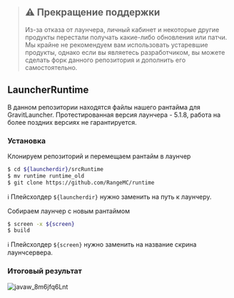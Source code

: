> ## :warning: Прекращение поддержки
> Из-за отказа от лаунчера, личный кабинет и некоторые другие продукты перестали получать какие-либо обновления или патчи.
> Мы крайне не рекомендуем вам использовать устаревшие продукты, однако если вы являетесь разработчиком, вы можете сделать форк данного репозитория и дополнить его самостоятельно.

LauncherRuntime
---------------------
В данном репозитории находятся файлы нашего рантайма для GravitLauncher. Протестированная версия лаунчера - 5.1.8, работа на более поздних версиях не гарантируется.

### Установка

Клонируем репозиторий и перемещаем рантайм в лаунчер

```sh
$ cd ${launcherdir}/srcRuntime
$ mv runtime runtime_old
$ git clone https://github.com/RangeMC/runtime
```
:information_source: Плейсхолдер `${launcherdir}` нужно заменить на путь к лаунчеру.

Собираем лаунчер с новым рантаймом

```sh
$ screen -x ${screen}
$ build
```

:information_source: Плейсхолдер `${screen}` нужно заменить на название скрина лаунчсервера.

### Итоговый результат

![javaw_8m6jfq6Lnt](https://user-images.githubusercontent.com/47789168/100612890-ba28b000-3324-11eb-80a2-0ed28b818b3a.png)

